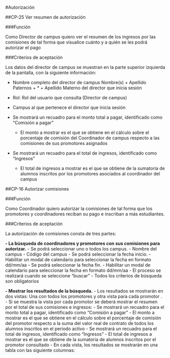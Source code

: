 #Autorización 


##CP-25 Ver resumen de autorización

###Función

Como Director de campus
quiero ver el resumen de los ingresos por las comisiones
de tal forma que visualice cuánto y a quién se les podrá autorizar el pago

###Criterios de aceptación 

Los datos del director de campus se muestran en la parte superior izquierda de la pantalla, con la siguiente información:
- Nombre completo del director de campus Nombre(s) + Apellido Paternos + * + Apellido Materno del director que inicia sesión
- Rol: Rol del usuario que consulta (Director de campus)
- Campus al que pertenece el director que inicia sesión

- Se mostrará un recuadro para el monto total a pagar, identificado como “Comisión a pagar” 
	- El monto a mostrar es el que se obtiene en el cálculo sobre el porcentaje de comisión del Coordinador de campus respecto a las comisiones de sus promotores asignados 
- Se mostrará un recuadro para el total de ingresos, identificado como “Ingresos”
	- El total de ingresos a mostrar es el que se obtiene de la sumatoria de alumnos inscritos por los promotores asociados al coordinador del campus


##CP-16 Autorizar comisiones

###Función

Como Coordinador
quiero autorizar la comisiones
de tal forma que los promotores y coordinadores reciban su pago e inscriban a más estudiantes.


###Criterios de aceptación

La autorización de comisiones consta de tres partes:

**- La búsqueda de coordinadores y promotores con sus comisiones para autorizar.**
	- Se podrá seleccionar uno o todos los campus.
		- Nombre del campus
		- Código del campus
	- Se podrá seleccionar la fecha inicio.
		- Habilitar un modal de calendario para seleccionar la fecha en formato dd/mm/aa
	- Se podrá seleccionar la fecha fin.
		- Habilitar un modal de calendario para seleccionar la fecha en formato dd/mm/aa
	- El proceso se realizará cuando se seleccione “buscar”
	- Todos los criterios de búsqueda son obligatorios

**- Mostrar los resultados de la búsqueda.**
	- Los resultados se mostrarán en dos vistas: Una con todos los promotores y otra vista para cada promotor .
		- Si se muestra la vista por cada promotor se deberá mostrar el resumen por el total de sus comisiones e ingresos:
			- Se mostrará un recuadro para el monto total a pagar, identificado como “Comisión a pagar” 
			- El monto a mostrar es el que se obtiene en el cálculo sobre el porcentaje de comisión del promotor respecto a la suma del valor real de contrato de todos los alumnos inscritos en el periodo activo
			- Se mostrará un recuadro para el total de ingresos, identificado como “Ingresos” 
			- El total de ingresos a mostrar es el que se obtiene de la sumatoria de alumnos inscritos por el promotor consultado 
	- En cada vista, los resultados se mostrarán en una tabla con las siguiente columnas:

	